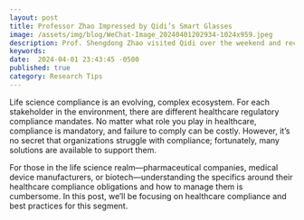 ```yaml
---
layout: post
title: Professor Zhao Impressed by Qidi’s Smart Glasses
image: /assets/img/blog/WeChat-Image_20240401202934-1024x959.jpeg
description: Prof. Shengdong Zhao visited Qidi over the weekend and received their latest smart glasses, Qidi One Infinity Edition. Impressed, he noted it closely aligns with his vision of Heads-up Computing.
keywords: 
date:  2024-04-01 23:43:45 -0500
published: true
category: Research Tips
---
```



Life science compliance is an evolving, complex ecosystem. For each stakeholder in the environment, there are different healthcare regulatory compliance mandates. No matter what role you play in healthcare, compliance is mandatory, and failure to comply can be costly. However, it’s no secret that organizations struggle with compliance; fortunately, many solutions are available to support them.

For those in the life science realm—pharmaceutical companies, medical device manufacturers, or biotech—understanding the specifics around their healthcare compliance obligations and how to manage them is cumbersome. In this post, we’ll be focusing on healthcare compliance and best practices for this segment.



